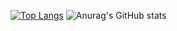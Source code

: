 [![Top Langs](https://github-readme-stats.vercel.app/api/top-langs/?username=erick-lucio&langs_count=10)](https://github.com/anuraghazra/github-readme-stats)
![Anurag's GitHub stats](https://github-readme-stats.vercel.app/api?username=erick-lucio&show_icons=true&theme=radical&include_all_commits=true&count_private=true)

